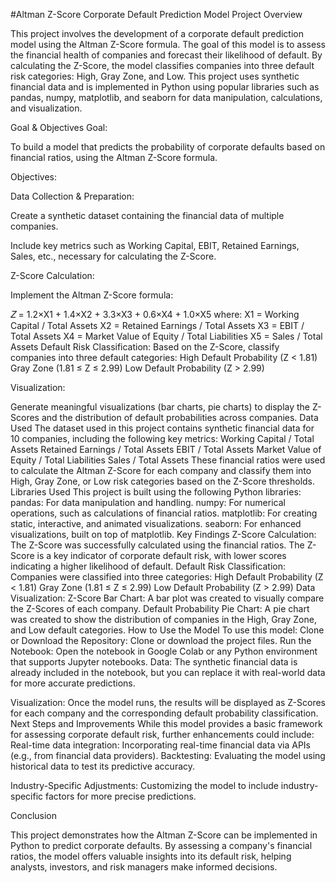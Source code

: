 #Altman Z-Score Corporate Default Prediction Model
Project Overview

This project involves the development of a corporate default prediction model using the Altman Z-Score formula. The goal of this model is to assess the financial health of companies and forecast their likelihood of default. By calculating the Z-Score, the model classifies companies into three default risk categories: High, Gray Zone, and Low. This project uses synthetic financial data and is implemented in Python using popular libraries such as pandas, numpy, matplotlib, and seaborn for data manipulation, calculations, and visualization.

Goal & Objectives
Goal:

To build a model that predicts the probability of corporate defaults based on financial ratios, using the Altman Z-Score formula.

Objectives:

Data Collection & Preparation:

Create a synthetic dataset containing the financial data of multiple companies.

Include key metrics such as Working Capital, EBIT, Retained Earnings, Sales, etc., necessary for calculating the Z-Score.

Z-Score Calculation:

Implement the Altman Z-Score formula:

𝑍 = 1.2×X1 ​+ 1.4×X2​ + 3.3×X3 ​+ 0.6×X4 ​+ 1.0×X5​
where:
X1 = Working Capital / Total Assets
X2 = Retained Earnings / Total Assets
X3 = EBIT / Total Assets
X4 = Market Value of Equity / Total Liabilities
X5 = Sales / Total Assets
Default Risk Classification:
Based on the Z-Score, classify companies into three default categories:
High Default Probability (Z < 1.81)
Gray Zone (1.81 ≤ Z ≤ 2.99)
Low Default Probability (Z > 2.99)

Visualization:

Generate meaningful visualizations (bar charts, pie charts) to display the Z-Scores and the distribution of default probabilities across companies.
Data Used
The dataset used in this project contains synthetic financial data for 10 companies, including the following key metrics:
Working Capital / Total Assets
Retained Earnings / Total Assets
EBIT / Total Assets
Market Value of Equity / Total Liabilities
Sales / Total Assets
These financial ratios were used to calculate the Altman Z-Score for each company and classify them into High, Gray Zone, or Low risk categories based on the Z-Score thresholds.
Libraries Used
This project is built using the following Python libraries:
pandas: For data manipulation and handling.
numpy: For numerical operations, such as calculations of financial ratios.
matplotlib: For creating static, interactive, and animated visualizations.
seaborn: For enhanced visualizations, built on top of matplotlib.
Key Findings
Z-Score Calculation:
The Z-Score was successfully calculated using the financial ratios. The Z-Score is a key indicator of corporate default risk, with lower scores indicating a higher likelihood of default.
Default Risk Classification:
Companies were classified into three categories:
High Default Probability (Z < 1.81)
Gray Zone (1.81 ≤ Z ≤ 2.99)
Low Default Probability (Z > 2.99)
Data Visualization:
Z-Score Bar Chart: A bar plot was created to visually compare the Z-Scores of each company.
Default Probability Pie Chart: A pie chart was created to show the distribution of companies in the High, Gray Zone, and Low default categories.
How to Use the Model
To use this model:
Clone or Download the Repository: Clone or download the project files.
Run the Notebook: Open the notebook in Google Colab or any Python environment that supports Jupyter notebooks.
Data: The synthetic financial data is already included in the notebook, but you can replace it with real-world data for more accurate predictions.

Visualization: Once the model runs, the results will be displayed as Z-Scores for each company and the corresponding default probability classification.
Next Steps and Improvements
While this model provides a basic framework for assessing corporate default risk, further enhancements could include:
Real-time data integration: Incorporating real-time financial data via APIs (e.g., from financial data providers).
Backtesting: Evaluating the model using historical data to test its predictive accuracy.

Industry-Specific Adjustments: Customizing the model to include industry-specific factors for more precise predictions.

Conclusion

This project demonstrates how the Altman Z-Score can be implemented in Python to predict corporate defaults. By assessing a company's financial ratios, the model offers valuable insights into its default risk, helping analysts, investors, and risk managers make informed decisions.
